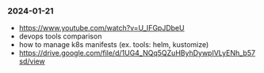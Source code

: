 ### 2024-01-21

+ https://www.youtube.com/watch?v=U_IFGpJDbeU
+ devops tools comparison
+ how to manage k8s manifests (ex. tools: helm, kustomize)
+ https://drive.google.com/file/d/1UG4_NQq5QZuHByhDywpIVLyENh_b57sd/view
